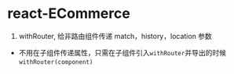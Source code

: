 # react-ECommerce

1. withRouter, 给非路由组件传递 match，history，location 参数

- 不用在子组件传递属性，只需在子组件引入`withRouter`并导出的时候 `withRouter(component)`
